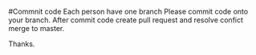#Commnit code
Each person have one branch Please commit code onto your branch. 
After commit code create  pull request and resolve confict merge to master.

Thanks.

